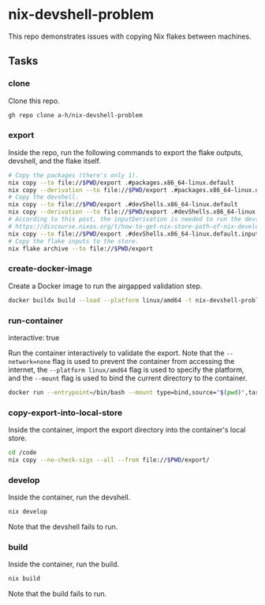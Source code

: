 # nix-devshell-problem

This repo demonstrates issues with copying Nix flakes between machines.

## Tasks

### clone

Clone this repo.

```bash
gh repo clone a-h/nix-devshell-problem
```

### export

Inside the repo, run the following commands to export the flake outputs, devshell, and the flake itself.

```bash
# Copy the packages (there's only 1).
nix copy --to file://$PWD/export .#packages.x86_64-linux.default
nix copy --derivation --to file://$PWD/export .#packages.x86_64-linux.default
# Copy the devshell.
nix copy --to file://$PWD/export .#devShells.x86_64-linux.default
nix copy --derivation --to file://$PWD/export .#devShells.x86_64-linux.default
# According to this post, the inputDerivation is needed to run the devshell.
# https://discourse.nixos.org/t/how-to-get-nix-store-path-of-nix-develop-shell/38846/2?u=a-h
nix copy --to file://$PWD/export .#devShells.x86_64-linux.default.inputDerivation
# Copy the flake inputs to the store.
nix flake archive --to file://$PWD/export
```

### create-docker-image

Create a Docker image to run the airgapped validation step.

```bash
docker buildx build --load --platform linux/amd64 -t nix-devshell-problem:latest .
```

### run-container

interactive: true

Run the container interactively to validate the export. Note that the `--network=none` flag is used to prevent the container from accessing the internet, the `--platform linux/amd64` flag is used to specify the platform, and the `--mount` flag is used to bind the current directory to the container.

```bash
docker run --entrypoint=/bin/bash --mount type=bind,source="$(pwd)",target=/code --workdir=/code --network=none -it --rm --platform linux/amd64 nix-devshell-problem:latest
```

### copy-export-into-local-store

Inside the container, import the export directory into the container's local store.

```bash
cd /code
nix copy --no-check-sigs --all --from file://$PWD/export/
```

### develop

Inside the container, run the devshell.

```bash
nix develop
```

Note that the devshell fails to run.

### build

Inside the container, run the build.

```bash
nix build
```

Note that the build fails to run.
